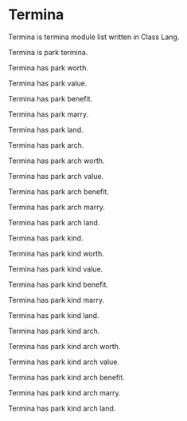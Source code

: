 # Termina

Termina is termina module list written in Class Lang.

Termina is park termina.

Termina has park worth.

Termina has park value.

Termina has park benefit.

Termina has park marry.

Termina has park land.

Termina has park arch.

Termina has park arch worth.

Termina has park arch value.

Termina has park arch benefit.

Termina has park arch marry.

Termina has park arch land.

Termina has park kind.

Termina has park kind worth.

Termina has park kind value.

Termina has park kind benefit.

Termina has park kind marry.

Termina has park kind land.

Termina has park kind arch.

Termina has park kind arch worth.

Termina has park kind arch value.

Termina has park kind arch benefit.

Termina has park kind arch marry.

Termina has park kind arch land.